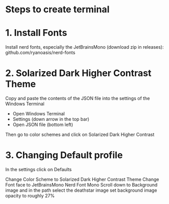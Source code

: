 # Steps to create terminal

# 1. Install Fonts
Install nerd fonts, especially the JetBrainsMono (download zip in releases): github.com/ryanoasis/nerd-fonts

# 2. Solarized Dark Higher Contrast Theme
Copy and paste the contents of the JSON file into the settings of the Windows Terminal
- Open Windows Terminal
- Settings (down arrow in the top bar)
- Open JSON file (bottom left)

Then go to color schemes and click on Solarized Dark Higher Contrast

# 3. Changing Default profile
In the settings click on Defaults

Change Color Scheme to Solarized Dark Higher Contrast Theme
Change Font face to JetBrainsMono Nerd Font Mono
Scroll down to Background image and in the path select the deathstar image
set background image opacity to roughly 27%